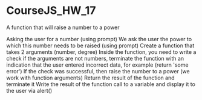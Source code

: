 # CourseJS_HW_17
A function that will raise a number to a power

Asking the user for a number (using prompt)
We ask the user the power to which this number needs to be raised (using prompt)
Create a function that takes 2 arguments (number, degree)
Inside the function, you need to write a check if the arguments are not numbers, terminate the function with an indication that the user entered incorrect data, for example (return 'some error')
 If the check was successful, then raise the number to a power (we work with function arguments)
Return the result of the function and terminate it
Write the result of the function call to a variable and display it to the user via alert()
